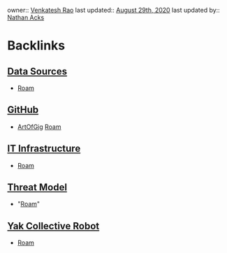 owner:: [Venkatesh Rao](<Venkatesh Rao.md>)
last updated:: [August 29th, 2020](<August 29th, 2020.md>)
last updated by:: [Nathan Acks](<Nathan Acks.md>)

# Backlinks
## [Data Sources](<Data Sources.md>)
- [Roam](<Roam.md>)

## [GitHub](<GitHub.md>)
- [ArtOfGig](https://roamresearch.com/#/app/ArtOfGig) [Roam](<Roam.md>)

## [IT Infrastructure](<IT Infrastructure.md>)
- [Roam](<Roam.md>)

## [Threat Model](<Threat Model.md>)
- "[Roam](<Roam.md>)"

## [Yak Collective Robot](<Yak Collective Robot.md>)
- [Roam](<Roam.md>)

